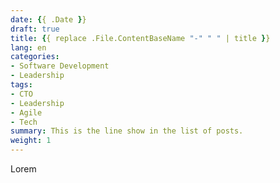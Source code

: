 ```yaml
---
date: {{ .Date }}
draft: true
title: {{ replace .File.ContentBaseName "-" " " | title }}
lang: en
categories:
- Software Development
- Leadership
tags:
- CTO
- Leadership
- Agile
- Tech
summary: This is the line show in the list of posts.
weight: 1
---
```


Lorem
